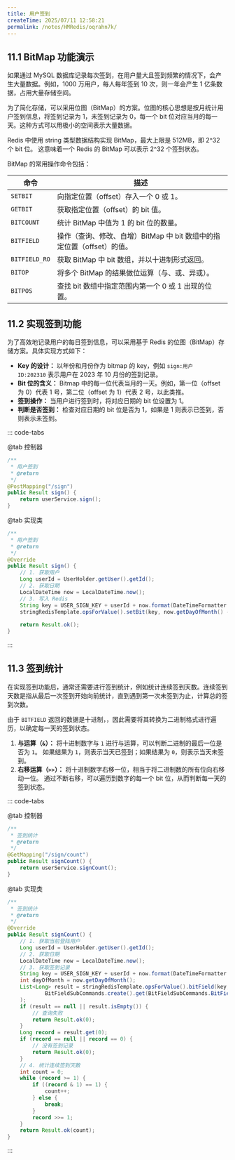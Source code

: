 ```yaml
---
title: 用户签到
createTime: 2025/07/11 12:58:21
permalink: /notes/HMRedis/oqrahn7k/
---
```

## 11.1 BitMap 功能演示

如果通过 MySQL 数据库记录每次签到，在用户量大且签到频繁的情况下，会产生大量数据。例如，1000 万用户，每人每年签到 10 次，则一年会产生 1 亿条数据，占用大量存储空间。

为了简化存储，可以采用位图（BitMap）的方案。位图的核心思想是按月统计用户签到信息，将签到记录为 1，未签到记录为 0，每一个 bit 位对应当月的每一天。这种方式可以用极小的空间表示大量数据。

Redis 中使用 string 类型数据结构实现 BitMap，最大上限是 512MB，即 2^32 个 bit 位。 这意味着一个 Redis 的 BitMap 可以表示 2^32 个签到状态。

BitMap 的常用操作命令包括： 

| 命令            | 描述                                           |
| ------------- | -------------------------------------------- |
| `SETBIT`      | 向指定位置（offset）存入一个 0 或 1。                     |
| `GETBIT`      | 获取指定位置（offset）的 bit 值。                       |
| `BITCOUNT`    | 统计 BitMap 中值为 1 的 bit 位的数量。                  |
| `BITFIELD`    | 操作（查询、修改、自增）BitMap 中 bit 数组中的指定位置（offset）的值。 |
| `BITFIELD_RO` | 获取 BitMap 中 bit 数组，并以十进制形式返回。                |
| `BITOP`       | 将多个 BitMap 的结果做位运算（与、或、异或）。                  |
| `BITPOS`      | 查找 bit 数组中指定范围内第一个 0 或 1 出现的位置。              |

## 11.2 实现签到功能

为了高效地记录用户的每日签到信息，可以采用基于 Redis 的位图（BitMap）存储方案。具体实现方式如下：

- **Key 的设计：** 以年份和月份作为 bitmap 的 key，例如 `sign:用户ID:202310` 表示用户在 2023 年 10 月份的签到记录。
- **Bit 位的含义：** Bitmap 中的每一位代表当月的一天。例如，第一位（offset 为 0）代表 1 号，第二位（offset 为 1）代表 2 号，以此类推。
- **签到操作：** 当用户进行签到时，将对应日期的 bit 位设置为 1。
- **判断是否签到：** 检查对应日期的 bit 位是否为 1，如果是 1 则表示已签到，否则表示未签到。

::: code-tabs

@tab 控制器

```java
/**  
 * 用户签到  
 * @return  
 */  
@PostMapping("/sign")  
public Result sign() {  
    return userService.sign();  
}
```

@tab 实现类

```java
/**  
 * 用户签到  
 * @return  
 */  
@Override  
public Result sign() {  
    // 1. 获取用户  
    Long userId = UserHolder.getUser().getId();  
    // 2. 获取日期  
    LocalDateTime now = LocalDateTime.now();  
    // 3. 写入 Redis    
    String key = USER_SIGN_KEY + userId + now.format(DateTimeFormatter.ofPattern(":yyyyMM"));  
    stringRedisTemplate.opsForValue().setBit(key, now.getDayOfMonth() - 1, true);  
    
    return Result.ok();  
}
```

:::

## 11.3 签到统计

在实现签到功能后，通常还需要进行签到统计，例如统计连续签到天数。连续签到天数是指从最后一次签到开始向前统计，直到遇到第一次未签到为止，计算总的签到次数。

由于 `BITFIELD` 返回的数据是十进制，，因此需要将其转换为二进制格式进行遍历，以确定每一天的签到状态。

1. **与运算（`&`）：** 将十进制数字与 `1` 进行与运算，可以判断二进制的最后一位是否为 `1`。 如果结果为 `1`，则表示当天已签到；如果结果为 `0`，则表示当天未签到。
2. **右移运算（`>>`）：** 将十进制数字右移一位，相当于将二进制数的所有位向右移动一位。 通过不断右移，可以遍历到数字的每一个 bit 位，从而判断每一天的签到状态。

::: code-tabs

@tab 控制器

```java
/**  
 * 签到统计  
 * @return  
 */  
@GetMapping("/sign/count")  
public Result signCount() {  
    return userService.signCount();  
}
```

@tab 实现类

```java
/**  
 * 签到统计  
 * @return  
 */  
@Override  
public Result signCount() {  
    // 1. 获取当前登陆用户  
    Long userId = UserHolder.getUser().getId();  
    // 2. 获取日期  
    LocalDateTime now = LocalDateTime.now();  
    // 3. 获取签到记录  
    String key = USER_SIGN_KEY + userId + now.format(DateTimeFormatter.ofPattern(":yyyyMM"));  
    int dayOfMonth = now.getDayOfMonth();  
    List<Long> result = stringRedisTemplate.opsForValue().bitField(key,  
            BitFieldSubCommands.create().get(BitFieldSubCommands.BitFieldType.unsigned(dayOfMonth)).valueAt(0)  
    );    
    if (result == null || result.isEmpty()) {  
        // 查询失败  
        return Result.ok(0);  
    }    
    Long record = result.get(0);  
    if (record == null || record == 0) {  
        // 没有签到记录  
        return Result.ok(0);  
    }    
    // 4. 统计连续签到天数  
    int count = 0;  
    while (record >= 1) {  
        if ((record & 1) == 1) {  
            count++;  
        } else {  
            break;  
        }        
        record >>= 1;  
    }  
    return Result.ok(count);  
}
```

:::
